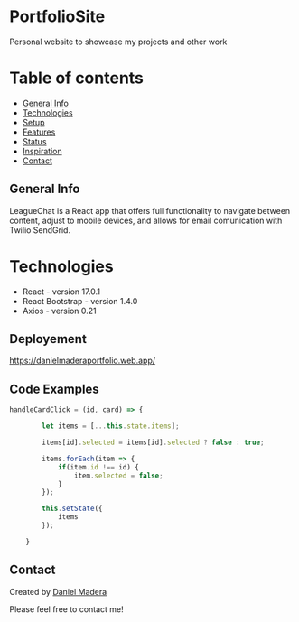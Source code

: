 # PortfolioSite
Personal website to showcase my projects and other work

# Table of contents
* [General Info](#general-info)
* [Technologies](#technologies)
* [Setup](#setup)
* [Features](#features)
* [Status](#status)
* [Inspiration](#inspiration)
* [Contact](#contact)

## General Info
LeagueChat is a React app that offers full functionality to navigate between content, adjust to mobile devices, and allows for email comunication with Twilio SendGrid.

# Technologies
* React - version 17.0.1
* React Bootstrap - version 1.4.0
* Axios - version 0.21
## Deployement
https://danielmaderaportfolio.web.app/

## Code Examples
```javascript
handleCardClick = (id, card) => {

        let items = [...this.state.items];

        items[id].selected = items[id].selected ? false : true;

        items.forEach(item => {
            if(item.id !== id) {
                item.selected = false;
            }
        });

        this.setState({
            items
        });

    }
```    
## Contact
Created by [Daniel Madera](https://www.linkedin.com/in/daniel-madera-925b4987/)

Please feel free to contact me!


